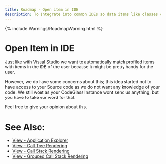 ```yaml
---
title: Roadmap - Open item in IDE
description: To Integrate into common IDEs so data items like classes can be viewed within the IDE.
---
```

{% include Warnings/RoadmapWarning.html %}

# Open Item in IDE
Just like with Visual Studio we want to automatically match profiled items with items in the IDE of the user because it might be pretty handy for the user.

However, we do have some concerns about this; this idea started not to have access to your Source code as we do not want any knowledge of your code.
We still wont as your CodeGlass Instance wont send us anything, but you have to take our word for that.  

Feel free to give your opinion about this.


# See Also:
- [View - Application Explorer](../views/ApplicationInstanceDockWindow/ApplicationExplorer.md)
- [View - Call Tree Rendering](../views/ApplicationInstanceDockWindow/CallTreeRendering.md)
- [View - Call Stack Rendering](../views/ApplicationInstanceDockWindow/CallStackRendering.md)
- [View - Grouped Call Stack Rendering](../views/ApplicationInstanceDockWindow/GroupedCallStackRendering.md)